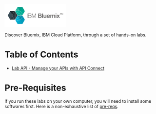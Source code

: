 <img src="./images/bluemix-logo.png" width="40%"/>

Discover Bluemix, IBM Cloud Platform, through a set of hands-on labs.

# Table of Contents

+ [Lab API - Manage your APIs with API Connect](./labs/Lab%20API%20-%20Manage%20your%20APIs%20with%20API%20Connect)


# Pre-Requisites

If you run these labs on your own computer, you will need to install some softwares first. Here is a non-exhaustive list of [pre-reqs](./prereqs).